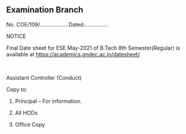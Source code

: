 ## Examination Branch

No. COE/109/...................Dated:...............

NOTICE


Final Date sheet for ESE May-2021 of B.Tech 8th Semester(Regular) is available at https://academics.gndec.ac.in/datesheet/


</br>

Assistant Controller (Conduct)


Copy to:

1.	Principal – For information.

2.	All HODs

3.	Office Copy
 
